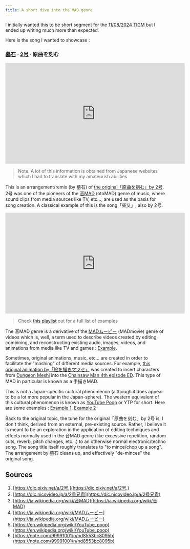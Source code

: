```yaml
---
title: A short dive into the MAD genre
---
```


I initially wanted this to be short segment for the [11/08/2024 TIGM](../TIGM/2024/August.md#11082024-2) but I ended up writing much more than expected. 

Here is the song I wanted to showcase :

<h3> <a href="https://www.youtube.com/@hakaishi">墓石</a> ⋅ <a href="https://www.nicovideo.jp/user/13299951">2号</a> ⋅ 原曲を刻む </h3>
<iframe src="https://www.youtube.com/embed/dgN7PGmdC-8" width="560" height="315" title="A YouTube video" frameborder="0" allowfullscreen></iframe>

> Note. A lot of this information is obtained from Japanese websites which I had to translate with my amateurish abilities

This is an arrangement/remix (by 墓石) of [the original「原曲を刻む」by 2号](https://www.nicovideo.jp/watch/sm28515120). 2号 was one of the pioneers of the [音MAD](https://ja.wikipedia.org/wiki/音MAD) (otoMAD) genre of music, where sound clips from media sources like TV, etc..., are used as the basis for song creation. A classical example of this is the song「柴又」, also by 2号.

<p align="center"> <iframe src="https://www.youtube.com/embed/FIw-HUP7XK0" width="560" height="315" title="A YouTube video" frameborder="0" allowfullscreen></iframe> </p>

> Check [this playlist](https://www.youtube.com/playlist?list=PL4xvXFEd4_cfkhXyd1oCDSqb2KA4eF7d3) out for a full list of examples

The 音MAD genre is a derivative of the [MADムービー](https://ja.wikipedia.org/wiki/MADムービー) (MADmovie) genre of videos which is, well, a term used to describe videos created by editing, combining, and reconstructing existing audio, images, videos, and animations from media like TV and games : [Example](https://www.youtube.com/watch?v=maOA2StQgq0). 

Sometimes, original animations, music, etc... are created in order to facilitate the "mashing" of different media sources. For example, [this original animation by「絵を描きマツセ」](https://www.youtube.com/watch?v=UG3Huou-1ZI) was created to insert characters from [Dungeon Meshi](https://myanimelist.net/anime/52701/Dungeon_Meshi) into the [Chainsaw Man 4th episode ED](https://www.youtube.com/watch?v=xIKW3NKYBWw). This type of MAD in particular is known as a 手描きMAD.

This is not a Japan-specific cultural phenomenon (although it does appear to be a lot more popular in the Japan-sphere). The western equivalent of this cultural phenomenon is known as [YouTube Poop](https://en.wikipedia.org/wiki/YouTube_poop) or YTP for short. Here are some examples : [Example 1](https://www.youtube.com/watch?v=fIfMOGUi98Y), [Example 2](https://www.youtube.com/watch?v=3MnrAw8Icfs&pp=ygUMeW91dHViZSBwb29w)

Back to the original topic, the tune for the original「原曲を刻む」by 2号 is, I don't think, derived from an external, pre-existing source. Rather, I believe it is meant to be an exploration in the application of editing techniques and effects normally used in the 音MAD genre (like excessive repetition, random cuts, reverb, pitch changes, etc...) to an otherwise normal electronic/techno song. The song title itself roughly translates to "to mince/chop up a song". The arrangement by 墓石 cleans up, and effectively "de-minces" the original song.

## Sources

1. [https://dic.pixiv.net/a/2号.](https://dic.pixiv.net/a/2号.)
2. [https://dic.nicovideo.jp/a/2号兄貴](https://dic.nicovideo.jp/a/2号兄貴)
3. [https://ja.wikipedia.org/wiki/音MAD](https://ja.wikipedia.org/wiki/音MAD)
4. [https://ja.wikipedia.org/wiki/MADムービー](https://ja.wikipedia.org/wiki/MADムービー)
5. [https://en.wikipedia.org/wiki/YouTube_poop](https://en.wikipedia.org/wiki/YouTube_poop)
6. [https://note.com/99991001/n/nd8553bc8095b](https://note.com/99991001/n/nd8553bc8095b)
